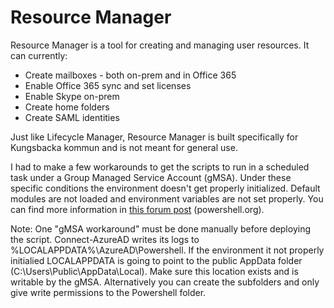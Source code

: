 ﻿# Resource Manager

Resource Manager is a tool for creating and managing user resources. It can currently:
* Create mailboxes - both on-prem and in Office 365
* Enable Office 365 sync and set licenses
* Enable Skype on-prem
* Create home folders
* Create SAML identities

Just like Lifecycle Manager, Resource Manager is built specifically for Kungsbacka kommun and is not meant for general use.

I had to make a few workarounds to get the scripts to run in a scheduled task under a Group Managed Service Account (gMSA).
Under these specific conditions the environment doesn't get properly initialized. Default modules are not loaded and 
environment variables are not set properly. You can find more information in
[this forum post](https://powershell.org/forums/topic/command-exist-and-does-not-exist-at-the-same-time/#post-58156) (powershell.org).

Note: One "gMSA workaround" must be done manually before deploying the script. Connect-AzureAD writes its logs to
%LOCALAPPDATA%\AzureAD\Powershell. If the environment it not properly initialied LOCALAPPDATA is going to point
to the public AppData folder (C:\Users\Public\AppData\Local). Make sure this location exists and is writable by
the gMSA. Alternatively you can create the subfolders and only give write permissions to the Powershell folder.

